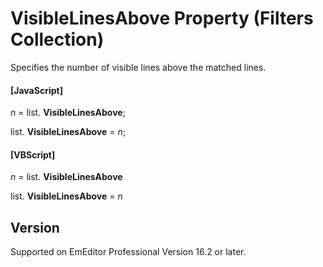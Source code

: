 # VisibleLinesAbove Property (Filters Collection)

Specifies the number of visible lines above the matched lines.

#### \[JavaScript\]

_n_ = list. **VisibleLinesAbove**;

list. **VisibleLinesAbove** = _n_;

#### \[VBScript\]

_n_ = list. **VisibleLinesAbove**

list. **VisibleLinesAbove** = _n_

## Version

Supported on EmEditor Professional Version 16.2 or later.